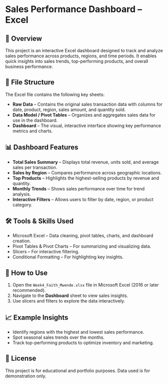 # Sales Performance Dashboard – Excel

## 📌 Overview
This project is an interactive Excel dashboard designed to track and analyze sales performance across products, regions, and time periods. It enables quick insights into sales trends, top-performing products, and overall business performance.

## 📂 File Structure
The Excel file contains the following key sheets:  
- **Raw Data** – Contains the original sales transaction data with columns for date, product, region, sales amount, and quantity sold.  
- **Data Model / Pivot Tables** – Organizes and aggregates sales data for use in the dashboard.  
- **Dashboard** – The visual, interactive interface showing key performance metrics and charts.

## 📊 Dashboard Features
- **Total Sales Summary** – Displays total revenue, units sold, and average sales per transaction.  
- **Sales by Region** – Compares performance across geographic locations.  
- **Top Products** – Highlights the highest-selling products by revenue and quantity.  
- **Monthly Trends** – Shows sales performance over time for trend analysis.  
- **Interactive Filters** – Allows users to filter by date, region, or product category.

## 🛠 Tools & Skills Used
- Microsoft Excel – Data cleaning, pivot tables, charts, and dashboard creation.  
- Pivot Tables & Pivot Charts – For summarizing and visualizing data.  
- Slicers – For interactive filtering.  
- Conditional Formatting – For highlighting key insights.

## 🚀 How to Use
1. Open the `Week4_Faith_Mwende.xlsx` file in Microsoft Excel (2016 or later recommended).  
2. Navigate to the **Dashboard** sheet to view sales insights.  
3. Use slicers and filters to explore the data interactively.

## 📈 Example Insights
- Identify regions with the highest and lowest sales performance.  
- Spot seasonal sales trends over the months.  
- Track top-performing products to optimize inventory and marketing.

## 📜 License
This project is for educational and portfolio purposes. Data used is for demonstration only.

